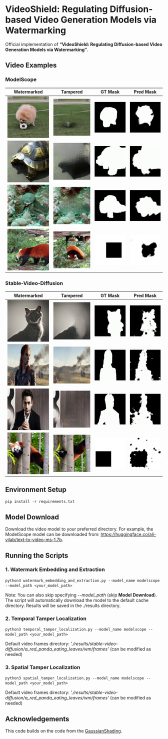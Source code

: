 # VideoShield: Regulating Diffusion-based Video Generation Models via Watermarking
Official implementation of **“VideoShield: Regulating Diffusion-based Video Generation Models via Watermarking”**.

## Video Examples
### ModelScope
| Watermarked | Tampered | GT Mask | Pred Mask |
|-------------|----------|---------|-----------|
| <img src="https://github.com/hurunyi/VideoShield/blob/master/examples/modelscope/00/watermarked.gif" width="200"> | <img src="https://github.com/hurunyi/VideoShield/blob/master/examples/modelscope/00/tampered.gif" width="200"> | <img src="https://github.com/hurunyi/VideoShield/blob/master/examples/modelscope/00/mask_gt.gif" width="200"> | <img src="https://github.com/hurunyi/VideoShield/blob/master/examples/modelscope/00/mask_pred.gif" width="200"> |
| <img src="https://github.com/hurunyi/VideoShield/blob/master/examples/modelscope/01/watermarked.gif" width="200"> | <img src="https://github.com/hurunyi/VideoShield/blob/master/examples/modelscope/01/tampered.gif" width="200"> | <img src="https://github.com/hurunyi/VideoShield/blob/master/examples/modelscope/01/mask_gt.gif" width="200"> | <img src="https://github.com/hurunyi/VideoShield/blob/master/examples/modelscope/01/mask_pred.gif" width="200"> |
| <img src="https://github.com/hurunyi/VideoShield/blob/master/examples/modelscope/02/watermarked.gif" width="200"> | <img src="https://github.com/hurunyi/VideoShield/blob/master/examples/modelscope/02/tampered.gif" width="200"> | <img src="https://github.com/hurunyi/VideoShield/blob/master/examples/modelscope/02/mask_gt.gif" width="200"> | <img src="https://github.com/hurunyi/VideoShield/blob/master/examples/modelscope/02/mask_pred.gif" width="200"> |
| <img src="https://github.com/hurunyi/VideoShield/blob/master/examples/modelscope/03/watermarked.gif" width="200"> | <img src="https://github.com/hurunyi/VideoShield/blob/master/examples/modelscope/03/tampered.gif" width="200"> | <img src="https://github.com/hurunyi/VideoShield/blob/master/examples/modelscope/03/mask_gt.gif" width="200"> | <img src="https://github.com/hurunyi/VideoShield/blob/master/examples/modelscope/03/mask_pred.gif" width="200"> |
### Stable-Video-Diffusion
| Watermarked | Tampered | GT Mask | Pred Mask |
|-------------|----------|---------|-----------|
| <img src="https://github.com/hurunyi/VideoShield/blob/master/examples/stable-video-diffusion/00/watermarked.gif" width="200"> | <img src="https://github.com/hurunyi/VideoShield/blob/master/examples/stable-video-diffusion/00/tampered.gif" width="200"> | <img src="https://github.com/hurunyi/VideoShield/blob/master/examples/stable-video-diffusion/00/mask_gt.gif" width="200"> | <img src="https://github.com/hurunyi/VideoShield/blob/master/examples/stable-video-diffusion/00/mask_pred.gif" width="200"> |
| <img src="https://github.com/hurunyi/VideoShield/blob/master/examples/stable-video-diffusion/01/watermarked.gif" width="200"> | <img src="https://github.com/hurunyi/VideoShield/blob/master/examples/stable-video-diffusion/01/tampered.gif" width="200"> | <img src="https://github.com/hurunyi/VideoShield/blob/master/examples/stable-video-diffusion/01/mask_gt.gif" width="200"> | <img src="https://github.com/hurunyi/VideoShield/blob/master/examples/stable-video-diffusion/01/mask_pred.gif" width="200"> |
| <img src="https://github.com/hurunyi/VideoShield/blob/master/examples/stable-video-diffusion/02/watermarked.gif" width="200"> | <img src="https://github.com/hurunyi/VideoShield/blob/master/examples/stable-video-diffusion/02/tampered.gif" width="200"> | <img src="https://github.com/hurunyi/VideoShield/blob/master/examples/stable-video-diffusion/02/mask_gt.gif" width="200"> | <img src="https://github.com/hurunyi/VideoShield/blob/master/examples/stable-video-diffusion/02/mask_pred.gif" width="200"> |
| <img src="https://github.com/hurunyi/VideoShield/blob/master/examples/stable-video-diffusion/03/watermarked.gif" width="200"> | <img src="https://github.com/hurunyi/VideoShield/blob/master/examples/stable-video-diffusion/03/tampered.gif" width="200"> | <img src="https://github.com/hurunyi/VideoShield/blob/master/examples/stable-video-diffusion/03/mask_gt.gif" width="200"> | <img src="https://github.com/hurunyi/VideoShield/blob/master/examples/stable-video-diffusion/03/mask_pred.gif" width="200"> |


## Environment Setup
```
pip install -r requirements.txt
```

## Model Download

Download the video model to your preferred directory. For example, the ModelScope model can be downloaded from: https://huggingface.co/ali-vilab/text-to-video-ms-1.7b.

## Running the Scripts

### 1. Watermark Embedding and Extraction

```
python3 watermark_embedding_and_extraction.py --model_name modelscope --model_path <your_model_path>
```

Note: You can also skip specifying *--model_path* (skip **Model Download**). The script will automatically download the model to the default cache directory. Results will be saved in the ./results directory.

### 2. Temporal Tamper Localization

```
python3 temporal_tamper_localization.py --model_name modelscope --model_path <your_model_path>
```

Default video frames directory: *'./results/stable-video-diffusion/a\_red\_panda\_eating\_leaves/wm/frames'* (can be modified as needed)

### 3. Spatial Tamper Localization

```
python3 spatial_tamper_localization.py --model_name modelscope --model_path <your_model_path>
```

Default video frames directory: *'./results/stable-video-diffusion/a\_red\_panda\_eating\_leaves/wm/frames'* (can be modified as needed)


## Acknowledgements
This code builds on the code from the [GaussianShading](https://github.com/bsmhmmlf/Gaussian-Shading/tree/master).
